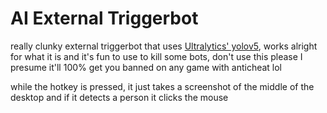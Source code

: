 # AI External Triggerbot
really clunky external triggerbot that uses [Ultralytics' yolov5](https://github.com/ultralytics/yolov5), works alright for what it is and it's fun to use to kill some bots, don't use this please I presume it'll 100% get you banned on any game with anticheat lol

while the hotkey is pressed, it just takes a screenshot of the middle of the desktop and if it detects a person it clicks the mouse
